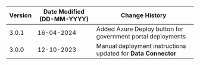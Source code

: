 | **Version** | **Date Modified (DD-MM-YYYY)** | **Change History**                                                 |
|-------------|--------------------------------|--------------------------------------------------------------------|
| 3.0.1       | 16-04-2024                     | Added Azure Deploy button for government portal deployments   |
| 3.0.0       | 12-10-2023                     | Manual deployment instructions updated for **Data Connector**		|  
                                                                                                                 
